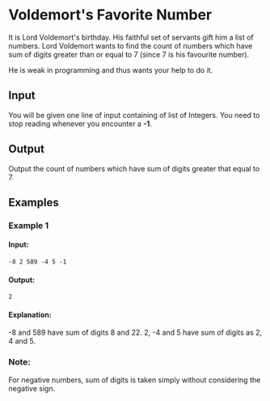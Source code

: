 # Voldemort's Favorite Number

It is Lord Voldemort's birthday. His faithful set of servants gift him a list of numbers.
Lord Voldemort wants to find the count of numbers which have sum of digits greater than or equal to 7 (since 7 is his favourite number).

He is weak in programming and thus wants your help to do it.

## Input

You will be given one line of input containing of list of Integers. You need to stop reading whenever you encounter a <b>-1</b>.

## Output
Output the count of numbers which have sum of digits greater that equal to 7.


## Examples

### Example 1
#### Input:
```
-8 2 589 -4 5 -1
```
#### Output:
```
2
```
#### Explanation:
-8 and 589 have sum of digits 8 and 22. 2, -4 and 5 have sum of digits as 2, 4 and 5. 

### Note:
For negative numbers, sum of digits is taken simply without considering the negative sign.
